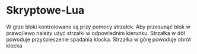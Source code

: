 # Skryptowe-Lua

W grze bloki kontrolowane są przy pomocy strzałek.
Aby przesunąć blok w prawo/lewo należy użyć strzałki w odpowiednim kierunku.
Strzałka w dół powoduje przyśpieszenie spadania klocka.
Strzałka w górę powoduje obrót klocka
